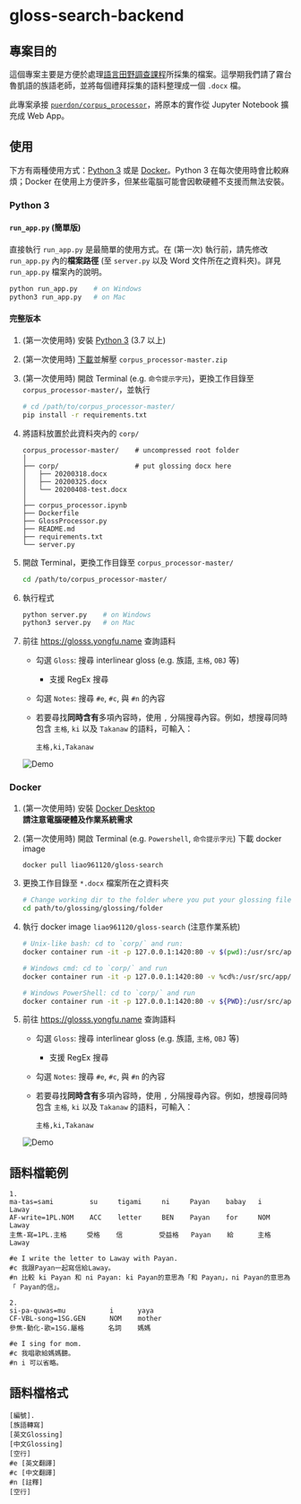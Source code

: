 # gloss-search-backend

## 專案目的

這個專案主要是方便於處理[語言田野調查課程](https://nol2.aca.ntu.edu.tw/nol/coursesearch/print_table.php?course_id=142%20M0210&class=&dpt_code=1420&ser_no=10017&semester=108-2&lang=CH)所採集的檔案。這學期我們請了霧台魯凱語的族語老師，並將每個禮拜採集的語料整理成一個 `.docx` 檔。

此專案承接 [`puerdon/corpus_processor`](https://github.com/puerdon/corpus_processor)，將原本的實作從 Jupyter Notebook 擴充成 Web App。


## 使用

下方有兩種使用方式：[Python 3](#python-3) 或是 [Docker](#docker)。Python 3 在每次使用時會比較麻煩；Docker 在使用上方便許多，但某些電腦可能會因軟硬體不支援而無法安裝。

### Python 3

#### `run_app.py` (簡單版)

直接執行 `run_app.py` 是最簡單的使用方式。在 (第一次) 執行前，請先修改 `run_app.py` 內的**檔案路徑** (至 `server.py` 以及 Word 文件所在之資料夾)。詳見 `run_app.py` 檔案內的說明。

```bash
python run_app.py    # on Windows
python3 run_app.py   # on Mac
```

#### 完整版本

1. (第一次使用時) 安裝 [Python 3](https://www.python.org/downloads/) (3.7 以上)

1. (第一次使用時) [下載](https://github.com/liao961120/corpus_processor/archive/master.zip)並解壓 `corpus_processor-master.zip`

1. (第一次使用時) 開啟 Terminal (e.g. `命令提示字元`)，更換工作目錄至 `corpus_processor-master/`，並執行

    ```bash
    # cd /path/to/corpus_processor-master/
    pip install -r requirements.txt
    ```

1. 將語料放置於此資料夾內的 `corp/`
    
    ```
    corpus_processor-master/    # uncompressed root folder
    │
    ├── corp/                   # put glossing docx here
    │   ├── 20200318.docx
    │   ├── 20200325.docx
    │   └── 20200408-test.docx
    │
    ├── corpus_processor.ipynb
    ├── Dockerfile
    ├── GlossProcessor.py
    ├── README.md
    ├── requirements.txt
    └── server.py
    ```

1. 開啟 Terminal，更換工作目錄至 `corpus_processor-master/`

    ```bash
    cd /path/to/corpus_processor-master/
    ```

1. 執行程式

    ```bash
    python server.py    # on Windows
    python3 server.py   # on Mac
    ```

1. 前往 <https://glosss.yongfu.name> 查詢語料

    - 勾選 `Gloss`: 搜尋 interlinear gloss (e.g. 族語, `主格`, `OBJ` 等)
        - 支援 RegEx 搜尋
    - 勾選 `Notes`: 搜尋 `#e`, `#c`, 與 `#n` 的內容
    - 若要尋找**同時含有**多項內容時，使用 `,` 分隔搜尋內容。例如，想搜尋同時包含 `主格`, `ki` 以及 `Takanaw` 的語料，可輸入：
        
        ```
        主格,ki,Takanaw
        ```

    ![Demo](https://img.yongfu.name/gif/gloss-search-min.gif)


### Docker

1. (第一次使用時) 安裝 [Docker Desktop](https://www.docker.com/products/docker-desktop)  
    **請注意電腦硬體及作業系統需求**

1. (第一次使用時) 開啟 Terminal (e.g. `Powershell`, `命令提示字元`) 下載 docker image

    ```bash
    docker pull liao961120/gloss-search
    ```

1. 更換工作目錄至 `*.docx` 檔案所在之資料夾

    ```bash
    # Change working dir to the folder where you put your glossing files (.docx)
    cd path/to/glossing/glossing/folder
    ```

1. 執行 docker image `liao961120/gloss-search` (注意作業系統)

    ```bash
    # Unix-like bash: cd to `corp/` and run:
    docker container run -it -p 127.0.0.1:1420:80 -v $(pwd):/usr/src/app/corp/ liao961120/gloss-search

    # Windows cmd: cd to `corp/` and run
    docker container run -it -p 127.0.0.1:1420:80 -v %cd%:/usr/src/app/corp/ liao961120/gloss-search

    # Windows PowerShell: cd to `corp/` and run
    docker container run -it -p 127.0.0.1:1420:80 -v ${PWD}:/usr/src/app/corp/ liao961120/gloss-search
    ```

1. 前往 <https://glosss.yongfu.name> 查詢語料

    - 勾選 `Gloss`: 搜尋 interlinear gloss (e.g. 族語, `主格`, `OBJ` 等)
        - 支援 RegEx 搜尋
    - 勾選 `Notes`: 搜尋 `#e`, `#c`, 與 `#n` 的內容
    - 若要尋找**同時含有**多項內容時，使用 `,` 分隔搜尋內容。例如，想搜尋同時包含 `主格`, `ki` 以及 `Takanaw` 的語料，可輸入：
        
        ```
        主格,ki,Takanaw
        ```
    
    ![Demo](https://img.yongfu.name/gif/gloss-search-min.gif)


## 語料檔範例

```
1.
ma-tas=sami         su     tigami     ni     Payan    babay   i    Laway
AF-write=1PL.NOM    ACC    letter     BEN    Payan    for     NOM  Laway
主焦-寫=1PL.主格     受格    信         受益格   Payan    給      主格  Laway

#e I write the letter to Laway with Payan.  
#c 我跟Payan一起寫信給Laway。   
#n 比較 ki Payan 和 ni Payan: ki Payan的意思為「和 Payan」，ni Payan的意思為「 Payan的信」。

2.
si-pa-quwas=mu           i      yaya
CF-VBL-song=1SG.GEN      NOM    mother
參焦-動化-歌=1SG.屬格      名詞    媽媽
 
#e I sing for mom.
#c 我唱歌給媽媽聽。
#n i 可以省略。
```

## 語料檔格式
```
[編號].
[族語轉寫]
[英文Glossing]
[中文Glossing]
[空行]
#e [英文翻譯]
#c [中文翻譯]
#n [註釋]
[空行]
```
